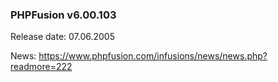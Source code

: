 ### PHPFusion v6.00.103
Release date: 07.06.2005

News: https://www.phpfusion.com/infusions/news/news.php?readmore=222
